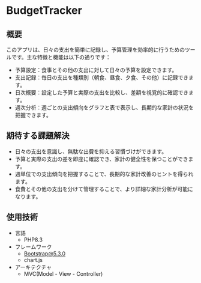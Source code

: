 # BudgetTracker
## 概要
このアプリは、日々の支出を簡単に記録し、予算管理を効率的に行うためのツールです。主な特徴と機能は以下の通りです：

- 予算設定：食事とその他の支出に対して日々の予算を設定できます。
- 支出記録：毎日の支出を種類別（朝食、昼食、夕食、その他）に記録できます。
- 日次概要：設定した予算と実際の支出を比較し、差額を視覚的に確認できます。
- 週次分析：週ごとの支出傾向をグラフと表で表示し、長期的な家計の状況を把握できます。

## 期待する課題解決

- 日々の支出を意識し、無駄な出費を抑える習慣づけができます。
- 予算と実際の支出の差を即座に確認でき、家計の健全性を保つことができます。
- 週単位での支出傾向を把握することで、長期的な家計改善のヒントを得られます。
- 食費とその他の支出を分けて管理することで、より詳細な家計分析が可能になります。

## 使用技術
- 言語
  - PHP8.3
- フレームワーク
  - Bootstrap@5.3.0
  - chart.js
- アーキテクチャ
  - MVC(Model - View - Controller)